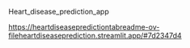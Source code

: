 Heart_disease_prediction_app 

https://heartdiseasepredictiontabreadme-ov-fileheartdiseaseprediction.streamlit.app/#7d2347d4
